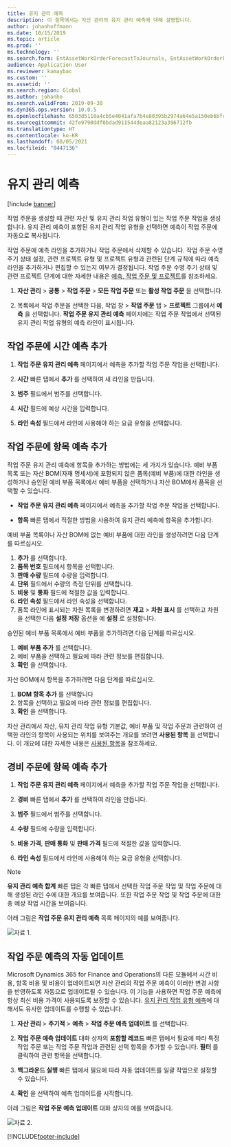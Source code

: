 ```yaml
---
title: 유지 관리 예측
description: 이 항목에서는 자산 관리의 유지 관리 예측에 대해 설명합니다.
author: johanhoffmann
ms.date: 10/15/2019
ms.topic: article
ms.prod: ''
ms.technology: ''
ms.search.form: EntAssetWorkOrderForecastToJournals, EntAssetWorkOrderForecast
audience: Application User
ms.reviewer: kamaybac
ms.custom: ''
ms.assetid: ''
ms.search.region: Global
ms.author: johanho
ms.search.validFrom: 2019-09-30
ms.dyn365.ops.version: 10.0.5
ms.openlocfilehash: 6503d5110a4cb5e4041afa7b4e80395b2974a64e5a150eb6bfce1f32a6703e06
ms.sourcegitcommit: 42fe9790ddf0bdad911544deaa82123a396712fb
ms.translationtype: HT
ms.contentlocale: ko-KR
ms.lasthandoff: 08/05/2021
ms.locfileid: "8447136"
---
```

# <a name="maintenance-forecasts"></a>유지 관리 예측

[!include [banner](../../includes/banner.md)]



작업 주문을 생성할 때 관련 자산 및 유지 관리 작업 유형이 있는 작업 주문 작업을 생성합니다. 유지 관리 예측이 포함된 유지 관리 작업 유형을 선택하면 예측이 작업 주문에 자동으로 복사됩니다.

작업 주문에 예측 라인을 추가하거나 작업 주문에서 삭제할 수 있습니다. 작업 주문 수명 주기 상태 설정, 관련 프로젝트 유형 및 프로젝트 유형과 관련된 단계 규칙에 따라 예측 라인을 추가하거나 편집할 수 있는지 여부가 결정됩니다. 작업 주문 수명 주기 상태 및 관련 프로젝트 단계에 대한 자세한 내용은 [예측, 작업 주문 및 프로젝트](../integration-to-project-management-and-accounting/forecasts-work-orders-and-projects.md)를 참조하세요.

1. **자산 관리** > **공통** > **작업 주문** > **모든 작업 주문** 또는 **활성 작업 주문** 을 선택합니다.

2. 목록에서 작업 주문을 선택한 다음, 작업 창 > **작업 주문** 탭 > **프로젝트** 그룹에서 **예측** 을 선택합니다. **작업 주문 유지 관리 예측** 페이지에는 작업 주문 작업에서 선택된 유지 관리 작업 유형의 예측 라인이 표시됩니다.


## <a name="add-an-hours-forecast-to-a-work-order"></a>작업 주문에 시간 예측 추가

1. **작업 주문 유지 관리 예측** 페이지에서 예측을 추가할 작업 주문 작업을 선택합니다.

2. **시간** 빠른 탭에서 **추가** 를 선택하여 새 라인을 만듭니다.

3. **범주** 필드에서 범주를 선택합니다.

4. **시간** 필드에 예상 시간을 입력합니다.

5. **라인 속성** 필드에서 라인에 사용해야 하는 요금 유형을 선택합니다.


## <a name="add-an-items-forecast-to-a-work-order"></a>작업 주문에 항목 예측 추가

작업 주문 유지 관리 예측에 항목을 추가하는 방법에는 세 가지가 있습니다. 예비 부품 목록 또는 자산 BOM(자재 명세서)에 포함되지 않은 품목(예비 부품)에 대한 라인을 생성하거나 승인된 예비 부품 목록에서 예비 부품을 선택하거나 자산 BOM에서 품목을 선택할 수 있습니다.

- **작업 주문 유지 관리 예측** 페이지에서 예측을 추가할 작업 주문 작업을 선택합니다.

- **항목** 빠른 탭에서 적절한 방법을 사용하여 유지 관리 예측에 항목을 추가합니다.

예비 부품 목록이나 자산 BOM에 없는 예비 부품에 대한 라인을 생성하려면 다음 단계를 따르십시오.

1. **추가** 를 선택합니다.
2. **품목 번호** 필드에서 항목을 선택합니다.
3. **판매 수량** 필드에 수량을 입력합니다.
4. **단위** 필드에서 수량의 측정 단위를 선택합니다.
5. **비용** 및 **통화** 필드에 적절한 값을 입력합니다.
6. **라인 속성** 필드에서 라인 속성을 선택합니다.
7. 품목 라인에 표시되는 차원 목록을 변경하려면 **재고**  >  **차원 표시** 를 선택하고 차원을 선택한 다음 **설정 저장** 옵션을 예 **설정** 로 설정합니다.

승인된 예비 부품 목록에서 예비 부품을 추가하려면 다음 단계를 따르십시오.

1. **예비 부품 추가** 를 선택합니다.
2. 예비 부품을 선택하고 필요에 따라 관련 정보를 편집합니다.
3. **확인** 을 선택합니다.

자산 BOM에서 항목을 추가하려면 다음 단계를 따르십시오.

1. **BOM 항목 추가** 를 선택합니다
2. 항목을 선택하고 필요에 따라 관련 정보를 편집합니다.
3. **확인** 을 선택합니다.

자산 관리에서 자산, 유지 관리 작업 유형 기본값, 예비 부품 및 작업 주문과 관련하여 선택한 라인의 항목이 사용되는 위치를 보여주는 개요를 보려면 **사용된 항목** 을 선택합니다. 이 개요에 대한 자세한 내용은 [사용된 항목](../controlling-and-reporting/item-where-used.md)을 참조하세요.


## <a name="add-an-expense-forecast-to-a-work-order"></a>경비 주문에 항목 예측 추가

1. **작업 주문 유지 관리 예측** 페이지에서 예측을 추가할 작업 주문 작업을 선택합니다.

2. **경비** 빠른 탭에서 **추가** 를 선택하여 라인을 만듭니다.

3. **범주** 필드에서 범주를 선택합니다.

4. **수량** 필드에 수량을 입력합니다.

5. **비용 가격**, **판매 통화** 및 **판매 가격** 필드에 적절한 값을 입력합니다.

6. **라인 속성** 필드에서 라인에 사용해야 하는 요금 유형을 선택합니다.

>[!NOTE]
>**유지 관리 예측 합계** 빠른 탭은 각 빠른 탭에서 선택한 작업 주문 작업 및 작업 주문에 대해 생성된 라인 수에 대한 개요를 보여줍니다. 또한 작업 주문 작업 및 작업 주문에 대한 총 예상 작업 시간을 보여줍니다.

아래 그림은 **작업 주문 유지 관리 예측** 목록 페이지의 예를 보여줍니다.

![자료 1.](media/06-work-orders.png)


## <a name="automatic-update-of-work-order-forecasts"></a>작업 주문 예측의 자동 업데이트

Microsoft Dynamics 365 for Finance and Operations의 다른 모듈에서 시간 비용, 항목 비용 및 비용이 업데이트되면 자산 관리의 작업 주문 예측이 이러한 변경 사항을 반영하도록 자동으로 업데이트될 수 있습니다. 이 기능을 사용하면 작업 주문 예측에 항상 최신 비용 가격이 사용되도록 보장할 수 있습니다. [유지 관리 작업 유형 예측](../setup-for-work-orders/job-groups-and-job-types-variants-trades-and-checklists.md)에 대해서도 유사한 업데이트를 수행할 수 있습니다.

1. **자산 관리**  >  **주기적**  >  **예측**  >  **작업 주문 예측 업데이트** 를 선택합니다.

2. **작업 주문 예측 업데이트** 대화 상자의 **포함할 레코드** 빠른 탭에서 필요에 따라 특정 작업 주문 또는 작업 주문 작업과 관련된 선택 항목을 추가할 수 있습니다. **필터** 를 클릭하여 관련 항목을 선택합니다.

3. **백그라운드 실행** 빠른 탭에서 필요에 따라 자동 업데이트를 일괄 작업으로 설정할 수 있습니다.

4. **확인** 을 선택하여 예측 업데이트를 시작합니다.


아래 그림은 **작업 주문 예측 업데이트** 대화 상자의 예를 보여줍니다.

![자료 2.](media/07-work-orders.png)


[!INCLUDE[footer-include](../../../includes/footer-banner.md)]